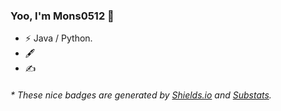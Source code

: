### Yoo, I'm Mons0512 👋

- ⚡ Java / Python.
- 🖋 
- ✍️ 

<h6>* These nice badges are generated by <a href="https://shields.io/">Shields.io</a> and <a href="https://github.com/spencerwooo/Substats">Substats</a>.</h6>
